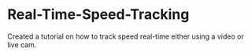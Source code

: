 # Real-Time-Speed-Tracking
Created a tutorial on how to track speed real-time either using a video or live cam.
